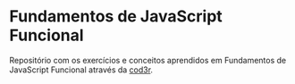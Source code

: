 # Fundamentos de JavaScript Funcional

Repositório com os exercícios e conceitos aprendidos em Fundamentos de JavaScript Funcional através da <a href="https://www.cod3r.com.br/courses/javascript-funcional-fundamentos" target="_blank">cod3r</a>.